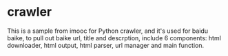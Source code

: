 # crawler
This is a sample from imooc for Python crawler, and it's used for baidu baike, to pull out baike url, title and descrption, include 6 components: html downloader, html output, html parser, url manager and main function.
